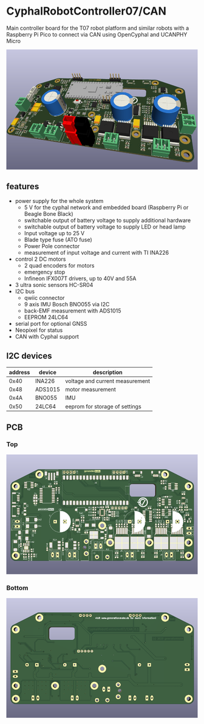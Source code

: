 # CyphalRobotController07/CAN
Main controller board for the T07 robot platform and similar robots with a Raspberry Pi Pico to connect via CAN using OpenCyphal and UCANPHY Micro 

![CyphalRobotController07/CAN rendering](docs/images/CyphalRobotController07-CAN_rendering.png)

## features

- power supply for the whole system
  - 5 V for the cyphal network and embedded board (Raspberry Pi or Beagle Bone Black)
  - switchable output of battery voltage to supply additional hardware
  - switchable output of battery voltage to supply LED or head lamp
  - Input voltage up to 25 V
  - Blade type fuse (ATO fuse)
  - Power Pole connector
  - measurement of input voltage and current with TI INA226
- control 2 DC motors
  - 2 quad encoders for motors
  - emergency stop
  - Infineon IFX007T drivers, up to 40V and 55A
- 3 ultra sonic sensors HC-SR04
- I2C bus
  - qwiic connector
  - 9 axis IMU Bosch BNO055 via I2C
  - back-EMF measurement with ADS1015
  - EEPROM 24LC64
- serial port for optional GNSS
- Neopixel for status
- CAN with Cyphal support

## I2C devices

| address | device  | description                     |
|---------|---------|---------------------------------|
| 0x40    | INA226  | voltage and current measurement |
| 0x48    | ADS1015 | motor measurement               |
| 0x4A    | BNO055  | IMU                             |
| 0x50    | 24LC64  | eeprom for storage of settings  |
## PCB

### Top

![CyphalRobotController07/CAN PCB top](docs/images/CyphalRobotController07-CAN_top.png)

### Bottom

![CyphalRobotController07/CAN PCB bot](docs/images/CyphalRobotController07-CAN_bot.png)
